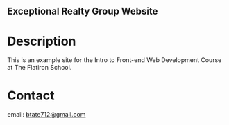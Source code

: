Exceptional Realty Group Website
---

# Description

This is an example site for the Intro to Front-end Web
Development Course at The Flatiron School.

# Contact

email:  btate712@gmail.com
